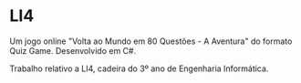 LI4
===

Um jogo online "Volta ao Mundo em 80 Questões - A Aventura" do formato Quiz Game. Desenvolvido em C#.

Trabalho relativo a LI4, cadeira do 3º ano de Engenharia Informática.
